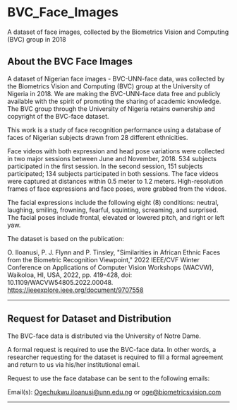 # BVC_Face_Images
A dataset of face images, collected by the Biometrics Vision and Computing (BVC) group in 2018

## About the BVC Face Images
A dataset of Nigerian face images - BVC-UNN-face data, was collected by the Biometrics Vision and Computing (BVC) group at the University of Nigeria in 2018. We are making the BVC-UNN-face data free and publicly available with the spirit of promoting the sharing of academic knowledge. The BVC group through the University of Nigeria retains ownership and copyright of the BVC-face dataset. 

This work is a study of face recognition performance using a database of faces of Nigerian subjects drawn from 28 different ethnicities. 

Face videos with both expression and head pose variations were collected in two major sessions between June and November, 2018. 534 subjects participated in the first session. In the second session, 151 subjects participated; 134 subjects participated in both sessions. The face videos were captured at distances within 0.5 meter to 1.2 meters. High-resolution frames of face expressions and face poses, were grabbed from the videos. 

The facial expressions include the following eight (8) conditions: neutral, laughing, smiling, frowning, fearful, squinting, screaming, and surprised.
The facial poses include frontal, elevated or lowered pitch, and right or left yaw. 

The dataset is based on the publication:

O. Iloanusi, P. J. Flynn and P. Tinsley, "Similarities in African Ethnic Faces from the Biometric Recognition Viewpoint," 2022 IEEE/CVF Winter Conference on Applications of Computer Vision Workshops (WACVW), Waikoloa, HI, USA, 2022, pp. 419-428, doi: 10.1109/WACVW54805.2022.00048. https://ieeexplore.ieee.org/document/9707558 

<hr>

## Request for Dataset and Distribution

The BVC-face data is distributed via the University of Notre Dame.

A formal request is required to use the BVC-face data. In other words, a researcher requesting for the dataset is required to fill a formal agreement and return to us via his/her institutional email.

Request to use the face database can be sent to the following emails:

Email(s): Ogechukwu.iloanusi@unn.edu.ng or oge@biometricsvision.com

<hr>




 


